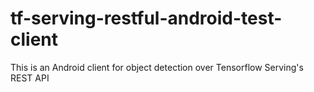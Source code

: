 # tf-serving-restful-android-test-client
This is an Android client for object detection over Tensorflow Serving's REST API

